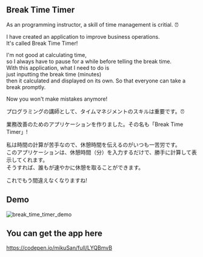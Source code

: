 ## Break Time Timer 

As an programming instructor, a skill of time management is critial. ⏰

I have created an application to improve business operations.<br> 
It's called Break Time Timer!<br>

I'm not good at calculating time,<br> 
so I always have to pause for a while before telling the break time.<br> 
With this application, what I need to do is<br>
just inputting the break time (minutes) <br>
then it calculated and displayed on its own. So that everyone can take a break promptly.

Now you won't make mistakes anymore! 

プログラミングの講師として、タイムマネジメントのスキルは重要です。⏰

業務改善のためのアプリケーションを作りました。その名も「Break Time Timer」!

私は時間の計算が苦手なので、休憩時間を伝えるのがいつも一苦労です。<br>
このアプリケーションは、休憩時間（分）を入力するだけで、勝手に計算して表示してくれます。<br>
そうすれば、誰もが速やかに休憩を取ることができます。

これでもう間違えなくなりますね! 

## Demo

![break_time_timer_demo](https://user-images.githubusercontent.com/58237700/173501849-b9202741-b032-4b65-bc29-99798589adb8.gif)

## You can get the app here 

https://codepen.io/mikuSan/full/LYQBmvB
